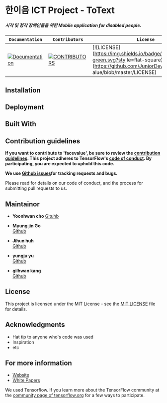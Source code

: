 # 한이음 ICT Project - ToText

##### 시각 및 청각 장애인들을 위한 Mobile application for disabled people.  

<div align="center">  

|**`Documentation`** | **`Contributors`** | **`License`**     |
|-----------------|---------------------|------------------    |
|[![Documentation](https://img.shields.io/badge/api-reference-blue.svg)](https://github.com/JuniorDevelpersKR/facevalue)|[![CONTRIBUTORS](https://img.shields.io/badge/contributors-1-green.svg?style=flat-square)](https://github.com/JuniorDevelpersKR/facevalue/blob/master/CONTRIBUTING.md)|[![LICENSE](https://img.shields.io/badge/license-MIT-green.svg?sty    le=flat-square)](https://github.com/JuniorDevelpersKR/facev    alue/blob/master/LICENSE)|

</div>  

## Installation

## Deployment

## Built With

## Contribution guidelines

**If you want to contribute to 'facevalue', be sure to review the [contribution guidelines](/CONTRIBUTING.md). This project adheres to TensorFlow's [code of conduct](CODE_OF_CONDUCT.md). By participating, you are expected to uphold this code.**

**We use [Github issues](https://github.com/JuniorDevelopersKR/ToText/issues)for tracking requests and bugs.**

Please read for details on our code of conduct, and the process for submitting pull requests to us.

## Maintainor

* **Yoonhwan cho** 
[Gituhb](https://github.com/Yoonhwan5/Git)

* **Myung jin Go**  
[Github](https://github.com/rjs1197)

* **Jihun huh**  
[Github](https://github.com/hojihun5516)

* **yungju yu**  
[Github](https://github.com/YoungJooYoo)

* **gilhwan kang**  
[Github](https://github.com/KangGilHwan)

## License

This project is licensed under the MIT License - see the [MIT LICENSE](LICENSE.md) file for details.

## Acknowledgments

* Hat tip to anyone who's code was used  
* Inspiration  
* etc  

## For more information

* [Website](/)
* [White Papers](/)

We used Tensorflow. If you learn more about the TensorFlow community at the [community page of tensorflow.org](https://www.tensorflow.org/community) for a few ways to participate.


